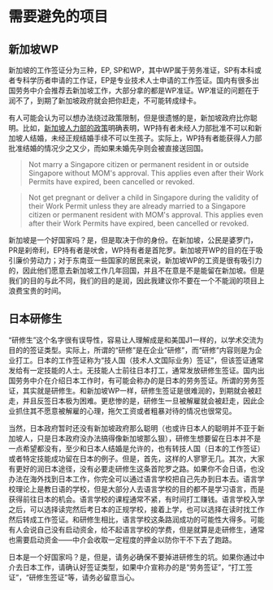 # 需要避免的项目

## 新加坡WP

新加坡的工作签证分为三种，EP, SP和WP，其中WP属于劳务准证，SP有本科或者专科学历者申请的工作证，EP是专业技术人士申请的工作签证。国内有很多出国劳务中介会推荐去新加坡工作，大部分拿的都是WP准证。WP准证的问题在于润不了，到期了新加坡政府就会把你赶走，不可能转成绿卡。

有人可能会认为可以想办法绕过政策限制，但是很遗憾的是，新加坡政府比你聪明。比如，[新加坡人力部的政策](https://www.mom.gov.sg/passes-and-permits/work-permit-for-foreign-worker/sector-specific-rules/work-permit-conditions)明确表明，WP持有者未经人力部批准不可以和新加坡人结婚，未经正规结婚手续不可以生孩子。实际上，WP持有者能获得人力部批准结婚的情况少之又少，而如果未婚先孕则会被直接送回国。

> Not marry a Singapore citizen or permanent resident in or outside Singapore without MOM's approval. This applies even after their Work Permits have expired, been cancelled or revoked.

> Not get pregnant or deliver a child in Singapore during the validity of their Work Permit unless they are already married to a Singapore citizen or permanent resident with MOM's approval. This applies even after their Work Permits have expired, been cancelled or revoked.

新加坡是一个好国家吗？是，但是取决于你的身份。在新加坡，公民是婆罗门，PR是刹帝利，EP持有者是吠舍，WP持有者是首陀罗。新加坡开WP的目的在于吸引廉价劳动力；对于东南亚一些国家的居民来说，新加坡WP的工资是很有吸引力的，因此他们愿意去新加坡工作几年回国，并且不在意是不是能留在新加坡。但是我们的目的与此不同，我们的目的是润，因此我建议你不要在一个不能润的项目上浪费宝贵的时间。

## 日本研修生

“研修生”这个名字很有误导性，容易让人理解成是和美国J1一样的，以学术交流为目的的签证类型。实际上，所谓的“研修”是在企业“研修”，而“研修”内容则是为企业打工。日本的工作签证称为“技人国（技术人文国际业务）签证”，但该签证通常发给有一定技能的人士。无技能人士前往日本打工，通常发放研修生签证。国内出国劳务中介在介绍日本工作时，有可能会称办的是日本的劳务签证。所谓的劳务签证，其实就是研修生。和新加坡WP一样，研修生签证是很难润的，到期就会被赶走，并且反签日本极为困难。更悲惨的是，研修生一旦被解雇就会被赶走，因此企业抓住其不愿意被解雇的心理，拖欠工资或者粗暴对待的情况也很常见。

当然，日本政府暂时还没有新加坡政府那么聪明（也或许日本人的聪明并不亚于新加坡人，只是日本政府没办法搞得像新加坡那么狠），研修生想要留在日本并不是一点希望都没有，至少和日本人结婚是允许的，也有转技人国（日本的工作签证）或者特定技能成功留在日本的例子。但是，首先，这样的人寥寥无几。其次，大家有更好的润日本途径，没有必要走研修生这条首陀罗之路。如果你不会日语，也没办法在海外找到日本工作，你完全可以通过语言学校把自己先办到日本去。语言学校理论上是教日语的学校，但是大部分人去语言学校的目的都不是学习语言，而是获得前往日本的机会。语言学校的课程通常不紧，有时间打工赚钱。语言学校入学之后，可以选择读完然后考日本的正规学校，接着上学，也可以选择在读时找工作然后转成工作签证。和研修生相比，语言学校这条路润成功的可能性大得多。可能有人会说自己没有启动资金，给不起语言学校的学费，但是就算是走研修生，通常也需要启动资金——中介会收取一定程度的押金以防你干不下去了跑路。

日本是一个好国家吗？是，但是，请务必确保不要掉进研修生的坑。如果你通过中介去日本工作，请确认好签证类型，如果中介宣称办的是“劳务签证”，“打工签证”，“研修生签证”等，请务必留意当心。